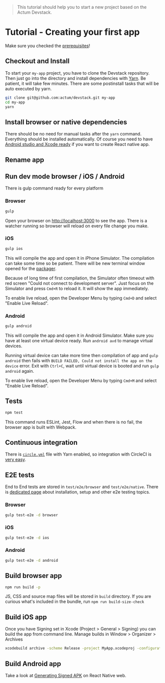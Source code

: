 > This tutorial should help you to start a new project based on the Actum Devstack.

# Tutorial - Creating your first app

Make sure you checked the [prerequisites](https://github.com/actum/devstack/blob/f45d6d19e8a0fb81605a8b0fd93548d07d0bcc35/README.md#prerequisites)!

## Checkout and Install

To start your `my-app` project, you have to clone the Devstack repository.
Then just go into the directory and install dependencies with [Yarn](https://yarnpkg.com/).
Be patient, it will take few minutes. There are some postinstall tasks that
will be auto executed by yarn.

```bash
git clone git@github.com:actum/devstack.git my-app
cd my-app
yarn
```

## Install browser or native dependencies

There should be no need for manual tasks after the `yarn` command. Everything
should be installed automatically. Of course you need to have [Android studio and Xcode ready](https://facebook.github.io/react-native/docs/getting-started.html)
if you want to create React native app.

## Rename app

## Run dev mode browser / iOS / Android

There is gulp command ready for every platform

### Browser

```bash
gulp
```

Open your browser on [http://localhost:3000](http://localhost:3000) to see the app.
There is a watcher running so browser will reload on every file change you make.

### iOS

```bash
gulp ios
```

This will compile the app and open it in iPhone Simulator. The compilation
can take some time so be patient. There will be new terminal window opened for the
[packager](https://github.com/facebook/react-native/tree/master/packager).

Because of long time of first compilation, the Simulator often timeout with red
screen "Could not connect to development server". Just focus on the Simulator
and press `Cmd+R` to reload it. It will show the app immediately.

To enable live reload, open the Developer Menu by typing `Cmd+D` and select
"Enable Live Reload".

### Android

```bash
gulp android
```

This will compile the app and open it in Android Simulator. Make sure you have
at least one virtual device ready. Run `android avd` to manage virtual devices.

Running virtual device can take more time then compilation of app and
`gulp android` then fails with `BUILD FAILED, Could not install the app on the device` error.
Exit with `Ctrl+C`, wait until virtual device is booted and run `gulp android` again.

To enable live reload, open the Developer Menu by typing `Cmd+M` and select
"Enable Live Reload".

## Tests

```bash
npm test
```

This command runs ESLint, Jest, Flow and when there is no fail, the browser app is
built with Webpack.

## Continuous integration

There is [`circle.yml`](https://github.com/actum/devstack/blob/f45d6d19e8a0fb81605a8b0fd93548d07d0bcc35/circle.yml) file with Yarn enabled, so integration with CircleCI is [very easy](https://circleci.com/integrations/github/).

## E2E tests

End to End tests are stored in `test/e2e/browser` and `test/e2e/native`.
There is [dedicated page](https://github.com/actum/devstack/blob/f45d6d19e8a0fb81605a8b0fd93548d07d0bcc35/E2E-TESTING.md)
about installation, setup and other e2e testing topics.

### Browser

```bash
gulp test-e2e -d browser
```

### iOS

```bash
gulp test-e2e -d ios
```

### Android

```bash
gulp test-e2e -d android
```

## Build browser app

```bash
npm run build -p
```

JS, CSS and source map files will be stored in `build` directory. If you are
curious what's included in the bundle, run `npm run build-size-check`

## Build iOS app

Once you have Signing set in Xcode (Project > General > Signing) you can build
the app from command line. Manage builds in Window > Organizer > Archives

```bash
xcodebuild archive -scheme Release -project MyApp.xcodeproj -configuration Relase
```

## Build Android app

Take a look at [Generating Signed APK](https://facebook.github.io/react-native/docs/signed-apk-android.html) on React Native web.
